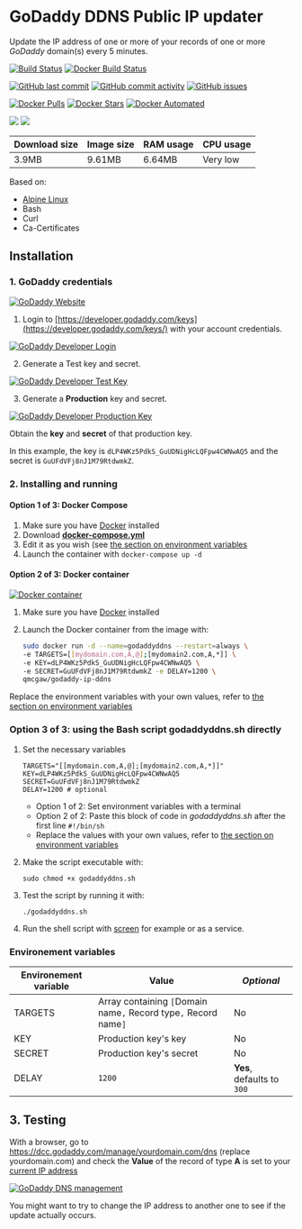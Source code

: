 # GoDaddy DDNS Public IP updater

Update the IP address of one or more of your records of one or more *GoDaddy* domain(s) every 5 minutes.

[![Build Status](https://travis-ci.org/qdm12/godaddy-ip-ddns.svg?branch=master)](https://travis-ci.org/qdm12/godaddy-ip-ddns)
[![Docker Build Status](https://img.shields.io/docker/build/qmcgaw/godaddy-ip-ddns.svg)](https://hub.docker.com/r/qmcgaw/godaddy-ip-ddns)

[![GitHub last commit](https://img.shields.io/github/last-commit/qdm12/godaddy-ip-ddns.svg)](https://github.com/qdm12/godaddy-ip-ddns/issues)
[![GitHub commit activity](https://img.shields.io/github/commit-activity/y/qdm12/godaddy-ip-ddns.svg)](https://github.com/qdm12/godaddy-ip-ddns/issues)
[![GitHub issues](https://img.shields.io/github/issues/qdm12/godaddy-ip-ddns.svg)](https://github.com/qdm12/godaddy-ip-ddns/issues)

[![Docker Pulls](https://img.shields.io/docker/pulls/qmcgaw/godaddy-ip-ddns.svg)](https://hub.docker.com/r/qmcgaw/godaddy-ip-ddns)
[![Docker Stars](https://img.shields.io/docker/stars/qmcgaw/godaddy-ip-ddns.svg)](https://hub.docker.com/r/qmcgaw/godaddy-ip-ddns)
[![Docker Automated](https://img.shields.io/docker/automated/qmcgaw/godaddy-ip-ddns.svg)](https://hub.docker.com/r/qmcgaw/godaddy-ip-ddns)

[![](https://images.microbadger.com/badges/image/qmcgaw/godaddy-ip-ddns.svg)](https://microbadger.com/images/qmcgaw/godaddy-ip-ddns)
[![](https://images.microbadger.com/badges/version/qmcgaw/godaddy-ip-ddns.svg)](https://microbadger.com/images/qmcgaw/godaddy-ip-ddns)

| Download size | Image size | RAM usage | CPU usage |
| --- | --- | --- | --- |
| 3.9MB | 9.61MB | 6.64MB | Very low |

Based on:
- [Alpine Linux](https://hub.docker.com/_/alpine/)
- Bash
- Curl
- Ca-Certificates

## Installation

### 1. GoDaddy credentials

[![GoDaddy Website](https://github.com/qdm12/godaddy-ip-ddns/raw/master/readme/godaddy.png)](https://godaddy.com)

1. Login to [https://developer.godaddy.com/keys](https://developer.godaddy.com/keys/) with your account credentials.

[![GoDaddy Developer Login](https://github.com/qdm12/godaddy-ip-ddns/raw/master/readme/login.gif)](https://developer.godaddy.com/keys)

2. Generate a Test key and secret.

[![GoDaddy Developer Test Key](https://github.com/qdm12/godaddy-ip-ddns/raw/master/readme/testkey.gif)](https://developer.godaddy.com/keys)

3. Generate a **Production** key and secret.

[![GoDaddy Developer Production Key](https://github.com/qdm12/godaddy-ip-ddns/raw/master/readme/productionkey.gif)](https://developer.godaddy.com/keys)

Obtain the **key** and **secret** of that production key.

In this example, the key is `dLP4WKz5PdkS_GuUDNigHcLQFpw4CWNwAQ5` and the secret is `GuUFdVFj8nJ1M79RtdwmkZ`.

### 2. Installing and running

#### Option 1 of 3: Docker Compose

1. Make sure you have [Docker](https://docs.docker.com/install/) installed
1. Download [**docker-compose.yml**](https://github.com/qdm12/godaddy-ip-ddns/blob/master/docker-compose.yml)
1. Edit it as you wish (see [the section on environment variables](#environment-variables)
1. Launch the container with `docker-compose up -d`

#### Option 2 of 3: Docker container

[![Docker container](https://github.com/qdm12/godaddy-ip-ddns/raw/master/readme/docker.png)](https://www.docker.com/)

1. Make sure you have [Docker](https://docs.docker.com/install/) installed
1. Launch the Docker container from the image with:

    ```bash
    sudo docker run -d --name=godaddyddns --restart=always \
    -e TARGETS=[[mydomain.com,A,@];[mydomain2.com,A,*]] \
    -e KEY=dLP4WKz5PdkS_GuUDNigHcLQFpw4CWNwAQ5 \
    -e SECRET=GuUFdVFj8nJ1M79RtdwmkZ -e DELAY=1200 \
    qmcgaw/godaddy-ip-ddns
    ```

Replace the environment variables with your own values, refer to 
[the section on environment variables](#environment-variables)

### Option 3 of 3: using the Bash script godaddyddns.sh directly

1. Set the necessary variables

    ```shell
    TARGETS="[[mydomain.com,A,@];[mydomain2.com,A,*]]"
    KEY=dLP4WKz5PdkS_GuUDNigHcLQFpw4CWNwAQ5
    SECRET=GuUFdVFj8nJ1M79RtdwmkZ
    DELAY=1200 # optional
    ```

    - Option 1 of 2: Set environment variables with a terminal
    - Option 2 of 2: Paste this block of code in *godaddyddns.sh* after the first line `#!/bin/sh`
    - Replace the values with your own values, refer to 
    [the section on environment variables](#environment-variables)
1. Make the script executable with:

    ```shell
    sudo chmod +x godaddyddns.sh
    ```

1. Test the script by running it with:

    ```shell
    ./godaddyddns.sh
    ```

1. Run the shell script with [screen](https://www.gnu.org/software/screen/) for example or as a service.

### Environement variables

| **Environement variable** | **Value** | *Optional* |
| --- | --- | --- |
| TARGETS | Array containing `[`Domain name`,` Record type`,` Record name`]` | No |
| KEY | Production key's key | No |
| SECRET | Production key's secret | No |
| DELAY | `1200` | **Yes**, defaults to `300` |

## 3. Testing

With a browser, go to https://dcc.godaddy.com/manage/yourdomain.com/dns (replace yourdomain.com) 
and check the **Value** of the record of type **A** is set to your 
[current IP address](https://www.whatismyip.com/)

[![GoDaddy DNS management](https://github.com/qdm12/godaddy-ip-ddns/raw/master/readme/godaddydnsmanagement.png)](https://dcc.godaddy.com/manage/)

You might want to try to change the IP address to another one to see if the update actually occurs.
